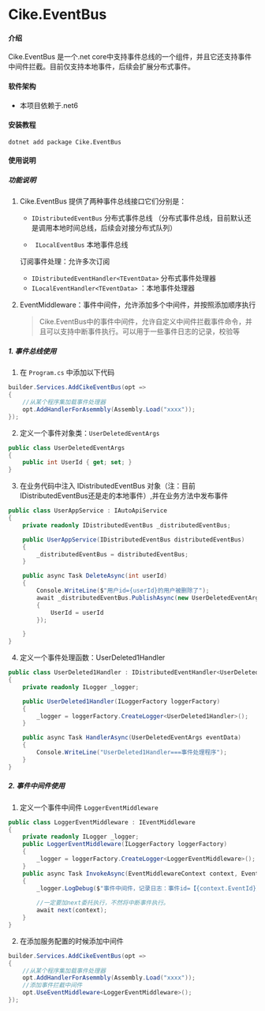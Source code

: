 # Cike.EventBus
#### 介绍

Cike.EventBus 是一个.net core中支持事件总线的一个组件，并且它还支持事件中间件拦截。目前仅支持本地事件，后续会扩展分布式事件。

#### 软件架构

- 本项目依赖于.net6

#### 安装教程

```shell
dotnet add package Cike.EventBus
```

#### 使用说明

##### 功能说明

1. Cike.EventBus 提供了两种事件总线接口它们分别是：

   * ```IDistributedEventBus``` 分布式事件总线 （分布式事件总线，目前默认还是调用本地时间总线，后续会对接分布式队列）

   * ``` ILocalEventBus``` 本地事件总线

   订阅事件处理：允许多次订阅

   * ```IDistributedEventHandler<TEventData>``` 分布式事件处理器
   * ```ILocalEventHandler<TEventData>``` ：本地事件处理器

2. EventMiddleware：事件中间件，允许添加多个中间件，并按照添加顺序执行

   > Cike.EventBus中的事件中间件，允许自定义中间件拦截事件命令，并且可以支持中断事件执行。可以用于一些事件日志的记录，校验等

##### 1. 事件总线使用

1. 在 `Program.cs` 中添加以下代码

```c#
builder.Services.AddCikeEventBus(opt =>
{
    //从某个程序集加载事件处理器
    opt.AddHandlerForAsemmbly(Assembly.Load("xxxx"));
});
```

2. 定义一个事件对象类：```UserDeletedEventArgs```

```c#
public class UserDeletedEventArgs
{
    public int UserId { get; set; }
}
```

3. 在业务代码中注入 IDistributedEventBus 对象（注：目前IDistributedEventBus还是走的本地事件）,并在业务方法中发布事件

```c#
public class UserAppService : IAutoApiService
{
    private readonly IDistributedEventBus _distributedEventBus;

    public UserAppService(IDistributedEventBus distributedEventBus)
    {
        _distributedEventBus = distributedEventBus;
    }

    public async Task DeleteAsync(int userId)
    {
        Console.WriteLine($"用户id={userId}的用户被删除了");
        await _distributedEventBus.PublishAsync(new UserDeletedEventArgs
        {
            UserId = userId
        });

    }
}
```

4. 定义一个事件处理函数：UserDeleted1Handler

```c#
public class UserDeleted1Handler : IDistributedEventHandler<UserDeletedEventArgs>
{
    private readonly ILogger _logger;

    public UserDeleted1Handler(ILoggerFactory loggerFactory)
    {
        _logger = loggerFactory.CreateLogger<UserDeleted1Handler>();
    }

    public async Task HandlerAsync(UserDeletedEventArgs eventData)
    {
        Console.WriteLine("UserDeleted1Handler===事件处理程序");
    }
}
```

##### 2. 事件中间件使用

1. 定义一个事件中间件 ```LoggerEventMiddleware```

```c#
public class LoggerEventMiddleware : IEventMiddleware
{
    private readonly ILogger _logger;
    public LoggerEventMiddleware(ILoggerFactory loggerFactory)
    {
        _logger = loggerFactory.CreateLogger<LoggerEventMiddleware>();
    }
    public async Task InvokeAsync(EventMiddlewareContext context, EventMiddlewareDelegate next)
    {
        _logger.LogDebug($"事件中间件，记录日志：事件id=【{context.EventId}】、事件类型=【{context.EventType}】、事件处理器个数=【{context.EventHandlerFactories.Count}】");
        
        //一定要加next委托执行，不然将中断事件执行。
        await next(context);
    }
}
```

2. 在添加服务配置的时候添加中间件

```c#
builder.Services.AddCikeEventBus(opt =>
{
    //从某个程序集加载事件处理器
    opt.AddHandlerForAsemmbly(Assembly.Load("xxxx"));
    //添加事件拦截中间件
    opt.UseEventMiddleware<LoggerEventMiddleware>();
});
```

